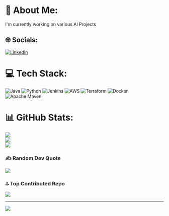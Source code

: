# 💫 About Me:
I'm currently working on various AI Projects


## 🌐 Socials:
[![LinkedIn](https://img.shields.io/badge/LinkedIn-%230077B5.svg?logo=linkedin&logoColor=white)](www.linkedin.com/in/florian-huber-6a1a0a227) 

# 💻 Tech Stack:
![Java](https://img.shields.io/badge/java-%23ED8B00.svg?style=for-the-badge&logo=openjdk&logoColor=white) ![Python](https://img.shields.io/badge/python-3670A0?style=for-the-badge&logo=python&logoColor=ffdd54) ![Jenkins](https://img.shields.io/badge/jenkins-%232C5263.svg?style=for-the-badge&logo=jenkins&logoColor=white) ![AWS](https://img.shields.io/badge/AWS-%23FF9900.svg?style=for-the-badge&logo=amazon-aws&logoColor=white) ![Terraform](https://img.shields.io/badge/terraform-%235835CC.svg?style=for-the-badge&logo=terraform&logoColor=white) ![Docker](https://img.shields.io/badge/docker-%230db7ed.svg?style=for-the-badge&logo=docker&logoColor=white) ![Apache Maven](https://img.shields.io/badge/Apache%20Maven-C71A36?style=for-the-badge&logo=Apache%20Maven&logoColor=white)
# 📊 GitHub Stats:
![](https://github-readme-stats.vercel.app/api?username=Flo251&theme=dark&hide_border=false&include_all_commits=false&count_private=false)<br/>
![](https://github-readme-streak-stats.herokuapp.com/?user=Flo251&theme=dark&hide_border=false)<br/>
![](https://github-readme-stats.vercel.app/api/top-langs/?username=Flo251&theme=dark&hide_border=false&include_all_commits=false&count_private=false&layout=compact)

### ✍️ Random Dev Quote
![](https://quotes-github-readme.vercel.app/api?type=horizontal&theme=radical)

### 🔝 Top Contributed Repo
![](https://github-contributor-stats.vercel.app/api?username=Flo251&limit=5&theme=dark&combine_all_yearly_contributions=true)

---
[![](https://visitcount.itsvg.in/api?id=Flo251&icon=0&color=0)](https://visitcount.itsvg.in)

<!-- Proudly created with GPRM ( https://gprm.itsvg.in ) -->
